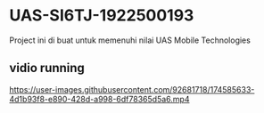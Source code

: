 # UAS-SI6TJ-1922500193
Project ini di buat untuk memenuhi nilai UAS Mobile Technologies

## vidio running


https://user-images.githubusercontent.com/92681718/174585633-4d1b93f8-e890-428d-a998-6df78365d5a6.mp4

